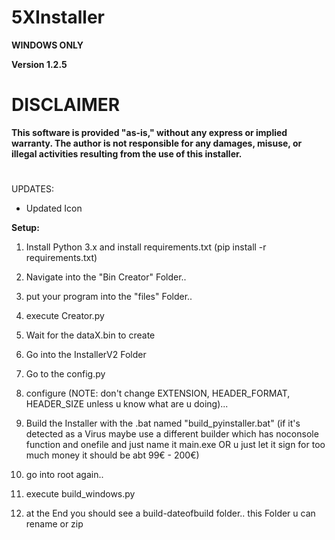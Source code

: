 # 5XInstaller

**WINDOWS ONLY**

**Version 1.2.5**

# DISCLAIMER

**This software is provided "as-is," without any express or implied warranty. The author is not responsible for any damages, misuse, or illegal activities resulting from the use of this installer.**

#

UPDATES:

- Updated Icon

**Setup:**

1. Install Python 3.x and install requirements.txt (pip install -r requirements.txt)

2. Navigate into the "Bin Creator" Folder..

3. put your program into the "files" Folder..

4. execute Creator.py

5. Wait for the dataX.bin to create

6. Go into the InstallerV2 Folder

7. Go to the config.py 

8. configure (NOTE: don't change EXTENSION, HEADER_FORMAT, HEADER_SIZE unless u know what are u doing)... 

9. Build the Installer with the .bat named "build_pyinstaller.bat" (if it's detected as a Virus maybe use a different builder which has noconsole function and onefile and just name it main.exe OR u just let it sign for too much money it should be abt 99€ - 200€)

10. go into root again..

11. execute build_windows.py

12. at the End you should see a build-dateofbuild folder.. this Folder u can rename or zip
